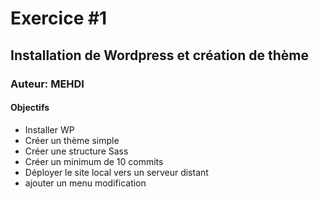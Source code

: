 # Exercice #1
## Installation de Wordpress et création de thème
### Auteur: MEHDI
#### Objectifs
- Installer WP
- Créer un thème simple
- Créer une structure Sass
- Créer un minimum de 10 commits
- Déployer le site local vers un serveur distant
- ajouter un menu 
modification 